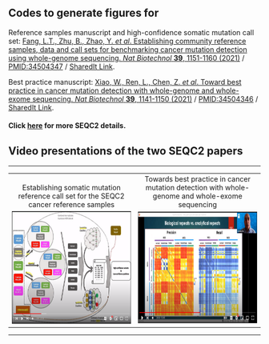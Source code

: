 ## Codes to generate figures for

Reference samples manuscript and high-confidence somatic mutation call set: [Fang, L.T., Zhu, B., Zhao, Y. _et al_. Establishing community reference samples, data and call sets for benchmarking cancer mutation detection using whole-genome sequencing. _Nat Biotechnol_ **39**, 1151-1160 (2021)](https://doi.org/10.1038/s41587-021-00993-6 "Fang LT, et al. Nat Biotechnol (2021)") / [PMID:34504347](http://identifiers.org/pubmed/34504347 "Fang LT, et al. Nat Biotechnol (2021)") / [SharedIt Link](https://rdcu.be/cxs3D "Fang LT, et al. Nat Biotechnol (2021)").

Best practice manuscript: [Xiao, W., Ren, L., Chen, Z. _et al_. Toward best practice in cancer mutation detection with whole-genome and whole-exome sequencing. _Nat Biotechnol_ **39**, 1141-1150 (2021)](https://doi.org/10.1038/s41587-021-00994-5 "Xiao W, et al. Nat Biotechnol (2021)") / [PMID:34504346](http://identifiers.org/pubmed/34504346 "Xiao W, et al. Nat Biotechnol (2021)") / [SharedIt Link](https://rdcu.be/cxASG "Xiao W, et al. Nat Biotechnol (2021)").

#### Click [here](../../docs/seqc2.md) for more SEQC2 details. 



## Video presentations of the two SEQC2 papers

<hr>
<table style="text-align: center; width: 100%;">
  <tr>
    <td style="vertical-align: bottom; width: 50%;">Establishing somatic mutation reference call set for the SEQC2 cancer reference samples</td>
    <td style="vertical-align: bottom; width: 50%;">Towards best practice in cancer mutation detection with whole-genome and whole-exome sequencing</td>
  </tr>
  
  <tr>
    <td style="vertical-align: center; width: 50%;"><a href="https://youtu.be/nn0BOAONRe8"><img src="../../docs/workflow400.png" width=380 height=225 /></a></td>
    <td style="vertical-align: center; width: 50%;"><a href="https://youtu.be/txYQ-UUlvis"><img src="../../docs/heatmap400.png" width=380 height=223 /></a></td>
  </tr>

</table>
<hr>
